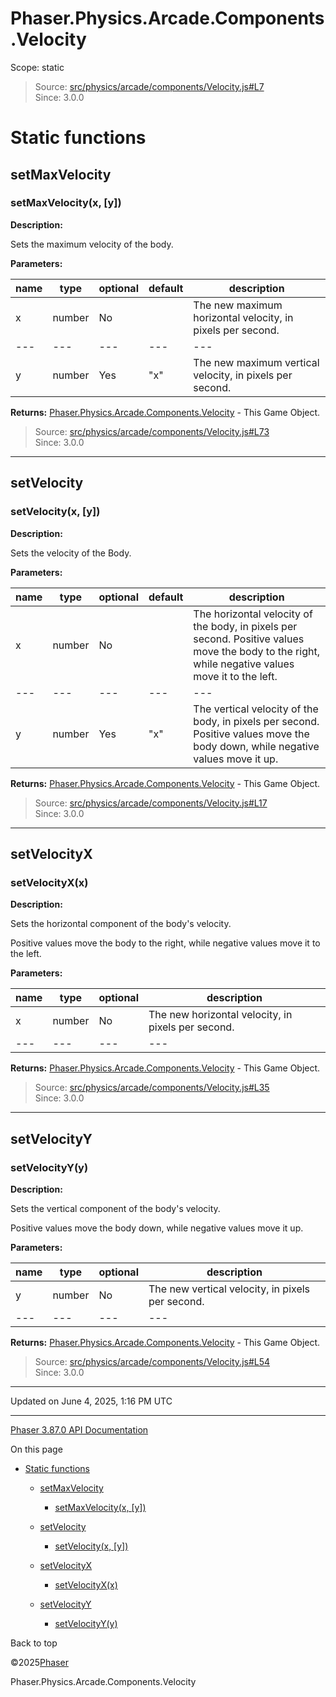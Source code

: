 # Phaser.Physics.Arcade.Components.Velocity

Scope:
static

> Source: [src/physics/arcade/components/Velocity.js#L7](https://github.com/phaserjs/phaser/blob/v3.87.0/src/physics/arcade/components/Velocity.js#L7)  
> Since: 3.0.0

# Static functions

## setMaxVelocity

### <instance> setMaxVelocity(x, [y])

**Description:**

Sets the maximum velocity of the body.

**Parameters:**

| name | type | optional | default | description |
| --- | --- | --- | --- | --- |
| x | number | No |  | The new maximum horizontal velocity, in pixels per second. |
| --- | --- | --- | --- | --- |
| y | number | Yes | "x" | The new maximum vertical velocity, in pixels per second. |

**Returns:** [Phaser.Physics.Arcade.Components.Velocity](physics-arcade-components-velocity.md) - This Game Object.

> Source: [src/physics/arcade/components/Velocity.js#L73](https://github.com/phaserjs/phaser/blob/v3.87.0/src/physics/arcade/components/Velocity.js#L73)  
> Since: 3.0.0

---

## setVelocity

### <instance> setVelocity(x, [y])

**Description:**

Sets the velocity of the Body.

**Parameters:**

| name | type | optional | default | description |
| --- | --- | --- | --- | --- |
| x | number | No |  | The horizontal velocity of the body, in pixels per second. Positive values move the body to the right, while negative values move it to the left. |
| --- | --- | --- | --- | --- |
| y | number | Yes | "x" | The vertical velocity of the body, in pixels per second. Positive values move the body down, while negative values move it up. |

**Returns:** [Phaser.Physics.Arcade.Components.Velocity](physics-arcade-components-velocity.md) - This Game Object.

> Source: [src/physics/arcade/components/Velocity.js#L17](https://github.com/phaserjs/phaser/blob/v3.87.0/src/physics/arcade/components/Velocity.js#L17)  
> Since: 3.0.0

---

## setVelocityX

### <instance> setVelocityX(x)

**Description:**

Sets the horizontal component of the body's velocity.

Positive values move the body to the right, while negative values move it to the left.

**Parameters:**

| name | type | optional | description |
| --- | --- | --- | --- |
| x | number | No | The new horizontal velocity, in pixels per second. |
| --- | --- | --- | --- |

**Returns:** [Phaser.Physics.Arcade.Components.Velocity](physics-arcade-components-velocity.md) - This Game Object.

> Source: [src/physics/arcade/components/Velocity.js#L35](https://github.com/phaserjs/phaser/blob/v3.87.0/src/physics/arcade/components/Velocity.js#L35)  
> Since: 3.0.0

---

## setVelocityY

### <instance> setVelocityY(y)

**Description:**

Sets the vertical component of the body's velocity.

Positive values move the body down, while negative values move it up.

**Parameters:**

| name | type | optional | description |
| --- | --- | --- | --- |
| y | number | No | The new vertical velocity, in pixels per second. |
| --- | --- | --- | --- |

**Returns:** [Phaser.Physics.Arcade.Components.Velocity](physics-arcade-components-velocity.md) - This Game Object.

> Source: [src/physics/arcade/components/Velocity.js#L54](https://github.com/phaserjs/phaser/blob/v3.87.0/src/physics/arcade/components/Velocity.js#L54)  
> Since: 3.0.0

---

Updated on June 4, 2025, 1:16 PM UTC

---

[Phaser 3.87.0 API Documentation](../../index.md)

On this page

* [Static functions](#static-functions)

  + [setMaxVelocity](#setmaxvelocity)

    - [<instance> setMaxVelocity(x, [y])](#instance-setmaxvelocityx-y)
  + [setVelocity](#setvelocity)

    - [<instance> setVelocity(x, [y])](#instance-setvelocityx-y)
  + [setVelocityX](#setvelocityx)

    - [<instance> setVelocityX(x)](#instance-setvelocityxx)
  + [setVelocityY](#setvelocityy)

    - [<instance> setVelocityY(y)](#instance-setvelocityyy)

Back to top

©2025[Phaser](https://docs.phaser.io)



Phaser.Physics.Arcade.Components.Velocity